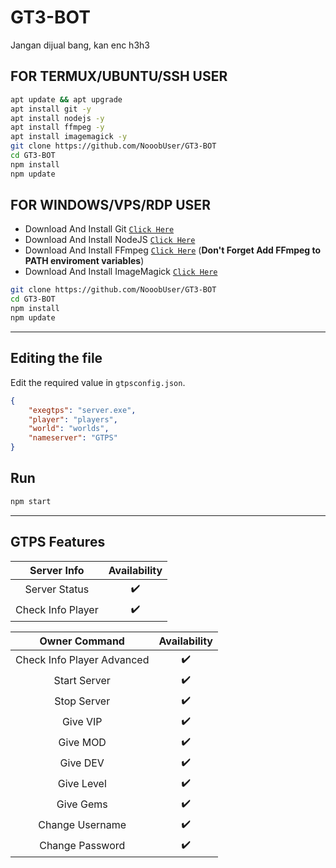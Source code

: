# GT3-BOT
Jangan dijual bang, kan enc h3h3


## FOR TERMUX/UBUNTU/SSH USER

```bash
apt update && apt upgrade
apt install git -y
apt install nodejs -y
apt install ffmpeg -y
apt install imagemagick -y
git clone https://github.com/NooobUser/GT3-BOT
cd GT3-BOT
npm install
npm update
```

## FOR WINDOWS/VPS/RDP USER

* Download And Install Git [`Click Here`](https://git-scm.com/downloads)
* Download And Install NodeJS [`Click Here`](https://nodejs.org/en/download)
* Download And Install FFmpeg [`Click Here`](https://ffmpeg.org/download.html) (**Don't Forget Add FFmpeg to PATH enviroment variables**)
* Download And Install ImageMagick [`Click Here`](https://imagemagick.org/script/download.php)

```bash
git clone https://github.com/NooobUser/GT3-BOT
cd GT3-BOT
npm install
npm update
```

---------

##  Editing the file
Edit the required value in `gtpsconfig.json`.
```json
{
    "exegtps": "server.exe",
    "player": "players",
    "world": "worlds",
    "nameserver": "GTPS"
}
```

## Run

```bash
npm start
```

---------

## GTPS Features

|     Server Info         |  Availability  |
| :---------------------: | :------------: |
| Server Status           |       ✔️      |
| Check Info Player          |       ✔️      |

|     Owner Command     | Availability |
| :-------------------: | :----------: |
| Check Info Player Advanced     |      ✔️      |
| Start Server     |      ✔️      |
| Stop Server        |      ✔️      |
| Give VIP       |      ✔️      |
| Give MOD       |      ✔️      |
| Give DEV       |      ✔️      |
| Give Level       |      ✔️      |
| Give Gems       |      ✔️      |
| Change Username      |      ✔️      |
| Change Password     |      ✔️      |
